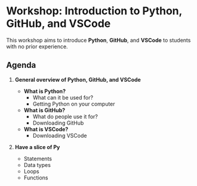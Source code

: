 # Workshop: Introduction to Python, GitHub, and VSCode

This workshop aims to introduce **Python**, **GitHub**, and **VSCode** to students with no prior experience.

## Agenda

1. **General overview of Python, GitHub, and VSCode**
   - **What is Python?**
     - What can it be used for?
     - Getting Python on your computer
   - **What is GitHub?**
     - What do people use it for?
     - Downloading GitHub
   - **What is VSCode?**
     - Downloading VSCode

2. **Have a slice of Py**
   - Statements
   - Data types
   - Loops
   - Functions
